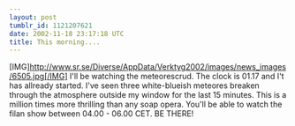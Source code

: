 ```yaml
---
layout: post
tumblr_id: 1121207621  
date: 2002-11-18 23:17:18 UTC
title: This morning....
---
```


[IMG]http://www.sr.se/Diverse/AppData/Verktyg2002/images/news_images/6505.jpg[/IMG] I'll be watching the meteorescrud. The clock is 01.17 and I't has allready started. I've seen three white-blueish meteores breaken through the atmosphere outside my window for the last 15 minutes. This is a million times more thrilling than any soap opera. You'll be able to watch the filan show between 04.00 - 06.00 CET. BE THERE!
